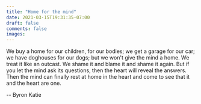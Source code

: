 ```yaml
---
title: "Home for the mind"
date: 2021-03-15T19:31:35-07:00
draft: false
comments: false
images: 
---
```

We buy a home for our children, for our bodies; we get a garage for our car; we have doghouses for our dogs; but we won't give the mind a home.  We treat it like an outcast.  We shame it and blame it and shame it again.  But if you let the mind ask its questions, then the heart will reveal the answers.  Then the mind can finally rest at home in the heart and come to see that it and the heart are one.

-- Byron Katie
